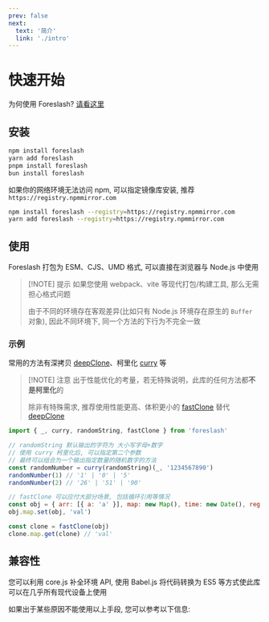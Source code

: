 ```yaml
---
prev: false
next:
  text: '简介'
  link: './intro'
---
```


# 快速开始

为何使用 Foreslash? [请看这里](./intro.md)

## 安装

```bash
npm install foreslash
yarn add foreslash
pnpm install foreslash
bun install foreslash
```

如果你的网络环境无法访问 npm, 可以指定镜像库安装, 推荐 `https://registry.npmmirror.com`

```bash
npm install foreslash --registry=https://registry.npmmirror.com
yarn add foreslash --registry=https://registry.npmmirror.com
```

## 使用

Foreslash 打包为 ESM、CJS、UMD 格式, 可以直接在浏览器与 Node.js 中使用

> [!NOTE] 提示
> 如果您使用 webpack、vite 等现代打包/构建工具, 那么无需担心格式问题
>
> 由于不同的环境存在客观差异(比如只有 Node.js 环境存在原生的 `Buffer` 对象), 因此不同环境下, 同一个方法的下行为不完全一致

### 示例

常用的方法有深拷贝 [deepClone](../func/object/deepClone)、柯里化 [curry](../func/functional/curry) 等

> [!NOTE] 注意
> 出于性能优化的考量，若无特殊说明，此库的任何方法都**不是柯里化**的
>
> 除非有特殊需求, 推荐使用性能更高、体积更小的 [fastClone](../func/object/deepClone#fastClone) 替代 [deepClone](../func/object/deepClone)

```js {6-8,11-15}
import { _, curry, randomString, fastClone } from 'foreslash'

// randomString 默认输出的字符为 大小写字母+数字
// 使用 curry 柯里化后, 可以指定第二个参数
// 最终可以组合为一个输出指定数量的随机数字的方法
const randomNumber = curry(randomString)(_, '1234567890')
randomNumber(1) // '1' | '0' | '5'
randomNumber(2) // '26' | '51' | '90'

// fastClone 可以应付大部分场景, 包括循环引用等情况
const obj = { arr: [{ a: 'a' }], map: new Map(), time: new Date(), reg: /test/ig }
obj.map.set(obj, 'val')

const clone = fastClone(obj)
clone.map.get(clone) // 'val'
```

## 兼容性

您可以利用 core.js 补全环境 API, 使用 Babel.js 将代码转换为 ES5 等方式使此库可以在几乎所有现代设备上使用

如果出于某些原因不能使用以上手段, 您可以参考以下信息:


